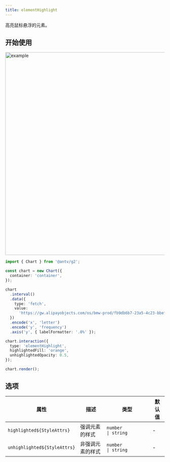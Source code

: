 ```yaml
---
title: elementHighlight
---
```


高亮鼠标悬浮的元素。

## 开始使用

<img alt="example" src="https://gw.alipayobjects.com/zos/raptor/1670296745624/element-highlight.gif" width="640">

```ts
import { Chart } from '@antv/g2';

const chart = new Chart({
  container: 'container',
});

chart
  .interval()
  .data({
    type: 'fetch',
    value:
      'https://gw.alipayobjects.com/os/bmw-prod/fb9db6b7-23a5-4c23-bbef-c54a55fee580.csv',
  })
  .encode('x', 'letter')
  .encode('y', 'frequency')
  .axis('y', { labelFormatter: '.0%' });

chart.interaction({
  type: 'elementHighlight',
  highlightedFill: 'orange',
  unhighlightedOpacity: 0.5,
});

chart.render();
```

## 选项

| 属性                         | 描述             | 类型                           | 默认值 |
| ---------------------------- | ---------------- | ------------------------------ | ------ |
| `highlighted${StyleAttrs}`   | 强调元素的样式   | `number             \| string` | -      |
| `unhighlighted${StyleAttrs}` | 非强调元素的样式 | `number             \| string` | -      |
